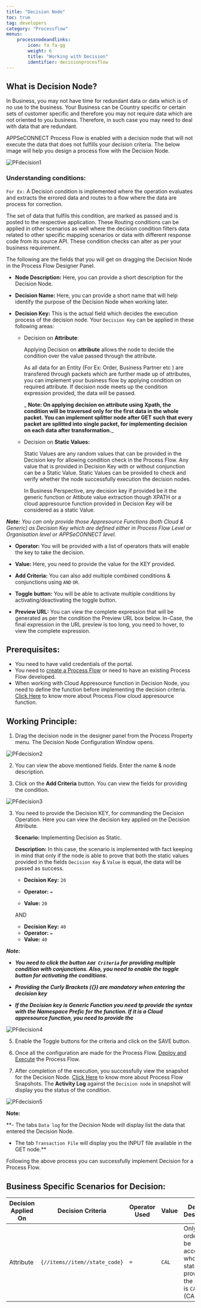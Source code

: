 ```yaml
---
title: "Decision Node"
toc: true
tag: developers
category: "Processflow"
menus:
    processnodeandlinks:
        icon: fa fa-gg
        weight: 6
        title: "Working with Decision" 
        identifier: decisionprocesflow
---
```


## What is Decision Node?

In Business, you may not have time for redundant data or data which is of no use to the business. Your Business can be Country specific or certain sets of customer specific and therefore you may not require data which are not oriented to you business. Therefore, in such case you may need to deal with data that are redundant. 

APPSeCONNECT Process Flow is enabled with a decision node that will not execute the data that does not fulfills your decision criteria. The below image will help you design a process flow with the Decision Node.

![PFdecision1](\staticfiles\processflow\media\pfdecision1.PNG)

### Understanding conditions:

`For Ex:` A Decision condition is implemented where the operation evaluates and extracts the errored data and routes to a flow where the data are process for correction.

The set of data that fulfils this condition, are marked as passed and is posted to the respective application. These Routing conditions can be applied in other scenarios as well where the decision condition filters data related to other specific mapping scenarios or data with different response code from its source API. These condition checks can alter as per your business requirement.

The following are the fields that you will get on dragging the Decision Node in the Process Flow Designer Panel.

- **Node Description:** Here, you can provide a short description for the Decision Node.

- **Decision Name:** Here, you can provide a short name that will help identify the purpose of the Decision Node when working later.

- **Decision Key:** This is the actual field which decides the execution process of the decision node. Your `Decision Key` can be applied in these following areas:

    - Decision on **Attribute**: 
        
        Applying Decision on **attribute** allows the node to decide the condition over the value passed through the attribute. 
    
        As all data for an Entity (For Ex: Order, Business Partner etc ) are transfered through packets which are further made up of attributes, you can implement your business flow by applying condition on required attribute. If decision node meets up the condition expression provided, the data will be passed.

       _ **Note: On applying decision on attribute using Xpath, the condition will be traversed only for the first data in the whole packet. You can implement splitter node  after GET such that every packet are splitted into single packet, for implementing decision on each data after transformation.**_

    - Decision on **Static Values:**

        Static Values are any random values that can be provided in the Decision key for allowing condition check in the Process Flow. Any value that is provided in Decision Key with or without conjunction can be a Static Value. Static Values can be provided to check and verify whether the node successfully execution the decision nodes. 

        In Business Perspective, any decision key if provided be it the generic function or Attibute value extraction though XPATH or a cloud appresource function provided in Decision Key will be considered as a static Value.


_**Note:** You can only provide those Appresource Functions (both Cloud & Generic) as Decision Key which are defined either in Process Flow Level or Organisation level or APPSeCONNECT level._

- **Operator:** You will be provided with a list of operators thats will enable the key to take the decision.

- **Value:** Here, you need to provide the value for the KEY provided.

- **Add Criteria:** You can also add multiple combined conditions & conjunctions using `AND` `OR`.   

- **Toggle button:** You will be able to activate multiple conditions by activating/deactivating the toggle button.

- **Preview URL:** You can view the complete expression that will be generated as per the condition the Preview URL box below. In-Case, the final expression in the URL preview is too long, you need to hover, to view the complete expression.


## Prerequisites:

- You need to have valid credentials of the portal.
- You need to [create a Process Flow](/processflow/creating-processflow/) or need to have an existing Process Flow developed.
- When working with Cloud Appresource function in Decision Node, you need to define the function before implementing the decision criteria. [Click Here](/processflow/cloud-appresource-functions/) to know more about Process Flow cloud appresource function.

## Working Principle:

1.  Drag the decision node in the designer panel from the Process Property menu. The Decision Node Configuration Window opens.

![PFdecision2](\staticfiles\processflow\media\pfdecision2.PNG)

2.  You can view the above mentioned fields. Enter the name & node description. 

3. Click on the **Add Criteria** button. You can view the fields for providing the condition.

![PFdecision3](\staticfiles\processflow\media\pfdecision3.PNG)

3. You need to provide the Decision KEY, for commanding the Decision Operation. Here you can view the decision key applied on the Decision Attribute.

    **Scenario:** Implementing Decision as Static.

    **Description:** In this case, the scenario is implemented with fact keeping in mind that only if the node is able to prove that both the static values provided in the fields `Decision Key` & `Value` is equal, the data will be passed as success.

    - **Decision Key:** `20`
    - **Operator:** `=`

    - **Value:** `20`

    AND

    - **Decision Key:** `40`
    - **Operator:** `=`
    - **Value:** `40`

_**Note:**_ 
 - _**You need to click the button `Add Criteria` for providing multiple condition with conjunctions. Also, you need to enable the toggle button for activating the conditions.**_
 
 - _**Providing the Curly Brackets ({}) are mandatory when entering the decision key**_

 - _**If the Decision key is Generic Function you need tp provide the syntax with the Namespace Prefic for the function. If it is a Cloud appresource function, you need to provide the**_

![PFdecision4](\staticfiles\processflow\media\pfdecision4.PNG)

5. Enable the Toggle buttons for the criteria and click on the SAVE button.

6. Once all the configuration are made for the Process Flow. [Deploy and Execute](/processflow/deploying-and-executing-processfloww/) the Process Flow.

7. After completion of the execution, you successfully view the snapshot for the Decision Node. [Click Here](/processflow/snapshot-processflow/) to know more about Process Flow Snapshots. The **Activity Log** against the `Decision node` in snapshot will display you the status of the condition.

![PFdecision5](\staticfiles\processflow\media\pfdecision5.PNG)

**Note:** 

**- The tabs `Data log` for the Decision Node will display list the data that entered the Decision Node.
- The tab `Transaction File` will display you the INPUT file available in the GET node.**

Following the above process you can successfully implement Decision for a Process Flow.


## Business Specific Scenarios for Decision:

| Decision Applied On | Decision Criteria | Operator Used |Value| Decision Description |
|----|-------------|---------|---------|-------|
| Attribute | `{//items//item//state_code}` | `=` | `CAL` | Only those orders shall be accepted whose state provided in the address is `CAL` (CAlifornia) |  
    



